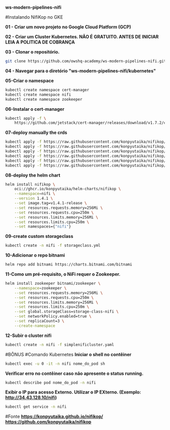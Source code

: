 **ws-modern-pipelines-nifi**



#Instalando NifiKop no GKE

**01 - Criar um novo projeto no Google Cloud Platform (GCP)**

**02 - Criar um Cluster Kubernetes. NÃO É GRATUITO. ANTES DE INICIAR LEIA A POLITICA DE COBRANÇA**

**03 - Clonar o repositório.**
```bash
git clone https://github.com/owshq-academy/ws-modern-pipelines-nifi.git
````

**04 - Navegar para o diretório "ws-modern-pipelines-nifi/kubernetes"**

**05-Criar o namespace**
```bash
kubectl create namespace cert-manager
kubectl create namespace nifi
kubectl create namespace zookeeper
```

**06-Instalar o cert-manager**
```bash
kubectl apply -f \
    https://github.com/jetstack/cert-manager/releases/download/v1.7.2/cert-manager.yaml
````

**07-deploy manually the crds**
```bash
kubectl apply -f https://raw.githubusercontent.com/konpyutaika/nifikop/master/config/crd/bases/nifi.konpyutaika.com_nificlusters.yaml
kubectl apply -f https://raw.githubusercontent.com/konpyutaika/nifikop/master/config/crd/bases/nifi.konpyutaika.com_nifiusers.yaml
kubectl apply -f https://raw.githubusercontent.com/konpyutaika/nifikop/master/config/crd/bases/nifi.konpyutaika.com_nifiusergroups.yaml
kubectl apply -f https://raw.githubusercontent.com/konpyutaika/nifikop/master/config/crd/bases/nifi.konpyutaika.com_nifidataflows.yaml
kubectl apply -f https://raw.githubusercontent.com/konpyutaika/nifikop/master/config/crd/bases/nifi.konpyutaika.com_nifiparametercontexts.yaml
kubectl apply -f https://raw.githubusercontent.com/konpyutaika/nifikop/master/config/crd/bases/nifi.konpyutaika.com_nifiregistryclients.yaml
````

**08-deploy the helm chart**
```bash
helm install nifikop \
    oci://ghcr.io/konpyutaika/helm-charts/nifikop \
    --namespace=nifi \
    --version 1.4.1 \
    --set image.tag=v1.4.1-release \
    --set resources.requests.memory=256Mi \
    --set resources.requests.cpu=250m \
    --set resources.limits.memory=256Mi \
    --set resources.limits.cpu=250m \
    --set namespaces={"nifi"}
```

**09-create custom storageclass**
```bash
kubectl create -n nifi -f storageclass.yml
```

**10-Adicionar o repo bitnami**
```bash
helm repo add bitnami https://charts.bitnami.com/bitnami
```

**11-Como um pré-requisito, o NiFi requer o Zookeeper.**
```bash
helm install zookeeper bitnami/zookeeper \
    --namespace=zookeeper \
    --set resources.requests.memory=256Mi \
    --set resources.requests.cpu=250m \
    --set resources.limits.memory=256Mi \
    --set resources.limits.cpu=250m \
    --set global.storageClass=storage-class-nifi \
    --set networkPolicy.enabled=true \
    --set replicaCount=3 \
    --create-namespace
```

**12-Subir o cluster nifi**
```bash
kubectl create -n nifi -f simplenificluster.yaml
```


#BÔNUS
#Comando Kubernetes
**Iniciar o shell no contêiner**
```bash 
kubectl exec -u 0 -it -n nifi nome_do_pod sh
```
**Verificar erro no contêiner caso não apresente o status running.**
```bash
kubectl describe pod nome_do_pod -n nifi
```
**Exibir o IP para acesso Externo. Utilizar o IP EXterno. (Exemplo: http://34.43.128.10/nifi)**
```bash
kubectl get service -n nifi
```

#Fonte
**https://konpyutaika.github.io/nifikop/**
**https://github.com/konpyutaika/nifikop**